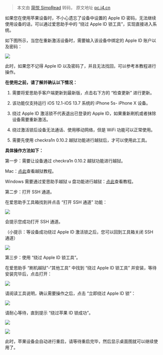 > 本文由 [简悦 SimpRead](http://ksria.com/simpread/) 转码， 原文地址 [pc.i4.cn](http://pc.i4.cn/news_detail_43993.html)

如果您在使用苹果设备时，不小心遗忘了设备中设置的 Apple ID 密码，无法继续使用设备的话，可以通过爱思助手中的 “绕过 Apple ID 锁工具”，实现直接进入系统。

如下图所示，当您在重新激活设备时，需要输入该设备中绑定的 Apple ID 账户以及密码：

![](https://d-image.i4.cn/i4web/image/upload/20200929/1601360596490053932.png)

此时，如果您不记得 Apple ID 以及密码了，并且无法找回，可以参考本教程进行操作。

**在使用之前，请了解并确认以下情况：**

1. 需要将爱思助手客户端更新到最新版，点击右下方的 “检查更新” 进行更新。

2. 该功能仅支持运行 iOS 12.1-iOS 13.7 系统的 iPhone 5s- iPhone X 设备。

3. 绕过 Apple ID 激活锁不代表退出已登录的 Apple ID，如果重新刷机或者抹除设备需要重新激活。

4. 绕过激活锁后设备无法通话、使用移动网络，但是 WiFi 功能可以正常使用。

5. 需要先使用 checkra1n 0.10.2 越狱功能进行越狱后，才可以使用此工具。

**具体操作方法如下：**

第一步：需要让设备通过 checkra1n 0.10.2 越狱功能进行越狱。

Mac：[点此](https://www.i4.cn/news_detail_37413.html)查看越狱教程。

Windows 需要通过爱思助手越狱 u 盘功能进行越狱：[点此](https://www.i4.cn/news_detail_42302.html)查看教程。

第二步：打开 SSH 通道。

在爱思助手工具箱找到并点击 “打开 SSH 通道” 功能：

![](https://d-image.i4.cn/i4web/image/upload/20200929/1601363191308014326.png)

会提示您成功打开 SSH 通道。

（小提示：等设备成功绕过 Apple ID 激活锁之后，您可以回到工具箱关闭 SSH 通道）

![](https://d-image.i4.cn/i4web/image/upload/20200929/1601363278747084037.png)

第三步：使用 “绕过 Apple ID 锁工具”。

在爱思助手 “刷机越狱”-“其他工具” 中找到 “绕过 Apple ID 锁工具” 并安装，等待安装完毕后，点击打开：

![](https://d-image.i4.cn/i4web/image/upload/20200929/1601360388205022881.png)

请阅读工具说明，确认需要操作之后，点击 “立即绕过 Apple ID 锁”：

![](https://d-image.i4.cn/i4web/image/upload/20200929/1601361033000061245.png)

请耐心等待，直到提示 “绕过苹果 ID 锁成功”。

![](https://d-image.i4.cn/i4web/image/upload/20200929/1601363549139075212.png)  

![](https://d-image.i4.cn/i4web/image/upload/20200929/1601363711290075709.png)

此时，苹果设备会自动进行重启，请等待重启完毕，然后显示桌面图就可以继续使用了。